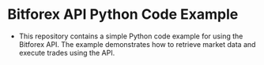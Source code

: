 # Bitforex API Python Code Example
- This repository contains a simple Python code example for using the Bitforex API. The example demonstrates how to retrieve market data and execute trades using the API.

